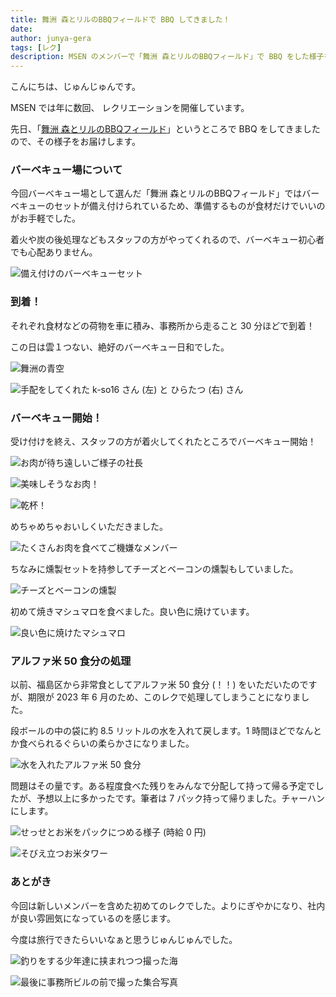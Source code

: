 ```yaml
---
title: 舞洲 森とリルのBBQフィールドで BBQ してきました！
date: 
author: junya-gera
tags: [レク]
description: MSEN のメンバーで「舞洲 森とリルのBBQフィールド」で BBQ をした様子をお届けします。
---
```


こんにちは、じゅんじゅんです。

MSEN では年に数回、 レクリエーションを開催しています。

先日、「[舞洲 森とリルのBBQフィールド](https://www.lodge-maishima.com/bbq/)」というところで BBQ をしてきましたので、その様子をお届けします。

### バーベキュー場について

今回バーベキュー場として選んだ「舞洲 森とリルのBBQフィールド」ではバーベキューのセットが備え付けられているため、準備するものが食材だけでいいのがお手軽でした。

着火や炭の後処理などもスタッフの方がやってくれるので、バーベキュー初心者でも心配ありません。

![備え付けのバーベキューセット](images/5.JPG  "備え付けのバーベキューセット")

### 到着！

それぞれ食材などの荷物を車に積み、事務所から走ること 30 分ほどで到着！

この日は雲１つない、絶好のバーベキュー日和でした。

![舞洲の青空](images/1.JPG  "舞洲の青空")

![手配をしてくれた k-so16 さん (左) と ひらたつ (右) さん](images/2.JPG  "手配をしてくれた k-so16 さん (左) と ひらたつ (右) さん")

### バーベキュー開始！

受け付けを終え、スタッフの方が着火してくれたところでバーベキュー開始！

![お肉が待ち遠しいご様子の社長](images/9.JPG "お肉が待ち遠しいご様子の社長")

![美味しそうなお肉！](images/10.jpg "美味しそうなお肉！")

![乾杯！](images/11.jpg "乾杯！")

めちゃめちゃおいしくいただきました。

![たくさんお肉を食べてご機嫌なメンバー](images/16.png "たくさんお肉を食べてご機嫌なメンバー")

ちなみに燻製セットを持参してチーズとベーコンの燻製もしていました。

![チーズとベーコンの燻製](images/12.JPG "チーズとベーコンの燻製")

初めて焼きマシュマロを食べました。良い色に焼けています。

![良い色に焼けたマシュマロ](images/15.JPG "良い色に焼けたマシュマロ")

### アルファ米 50 食分の処理

以前、福島区から非常食としてアルファ米 50 食分 (！！) をいただいたのですが、期限が 2023 年 6 月のため、このレクで処理してしまうことになりました。

段ボールの中の袋に約 8.5 リットルの水を入れて戻します。1 時間ほどでなんとか食べられるぐらいの柔らかさになりました。

![水を入れたアルファ米 50 食分](images/6.JPG  "水を入れたアルファ米 50 食分")

問題はその量です。ある程度食べた残りをみんなで分配して持って帰る予定でしたが、予想以上に多かったです。筆者は 7 パック持って帰りました。チャーハンにします。

![せっせとお米をパックにつめる様子 (時給 0 円)](images/8.jpg  "せっせとお米をパックにつめる様子 (時給 0 円)")

![そびえ立つお米タワー](images/7.JPG  "そびえ立つお米タワー")

### あとがき

今回は新しいメンバーを含めた初めてのレクでした。よりにぎやかになり、社内が良い雰囲気になっているのを感じます。

今度は旅行できたらいいなぁと思うじゅんじゅんでした。

![釣りをする少年達に挟まれつつ撮った海](images/14.JPG  "釣りをする少年達に挟まれつつ撮った海")

![最後に事務所ビルの前で撮った集合写真](images/13.jpg  "最後に事務所ビルの前で撮った集合写真")
